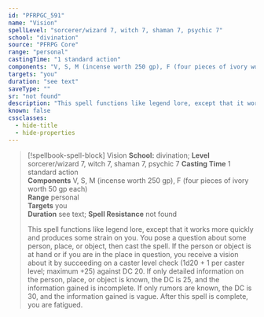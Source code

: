 ```yaml
---
id: "PFRPGC_591"
name: "Vision"
spellLevel: "sorcerer/wizard 7, witch 7, shaman 7, psychic 7"
school: "divination"
source: "PFRPG Core"
range: "personal"
castingTime: "1 standard action"
components: "V, S, M (incense worth 250 gp), F (four pieces of ivory worth 50 gp each)"
targets: "you"
duration: "see text"
saveType: ""
sr: "not found"
description: "This spell functions like legend lore, except that it works more quickly and produces some strain on you. You pose a question about some person, place, or object, then cast the spell. If the person or object is at hand or if you are in the place in question, you receive a vision about it by succeeding on a caster level check (1d20 + 1 per caster level; maximum +25) against DC 20. If only detailed information on the person, place, or object is known, the DC is 25, and the information gained is incomplete. If only rumors are known, the DC is 30, and the information gained is vague. After this spell is complete, you are fatigued."
known: false
cssclasses:
  - hide-title
  - hide-properties
---
```


> [!spellbook-spell-block] Vision
> **School:** divination; **Level** sorcerer/wizard 7, witch 7, shaman 7, psychic 7
> **Casting Time** 1 standard action  
> **Components** V, S, M (incense worth 250 gp), F (four pieces of ivory worth 50 gp each)  
> **Range** personal  
> **Targets** you  
> **Duration** see text; **Spell Resistance** not found
> 
> This spell functions like legend lore, except that it works more quickly and produces some strain on you. You pose a question about some person, place, or object, then cast the spell. If the person or object is at hand or if you are in the place in question, you receive a vision about it by succeeding on a caster level check (1d20 + 1 per caster level; maximum +25) against DC 20. If only detailed information on the person, place, or object is known, the DC is 25, and the information gained is incomplete. If only rumors are known, the DC is 30, and the information gained is vague. After this spell is complete, you are fatigued.